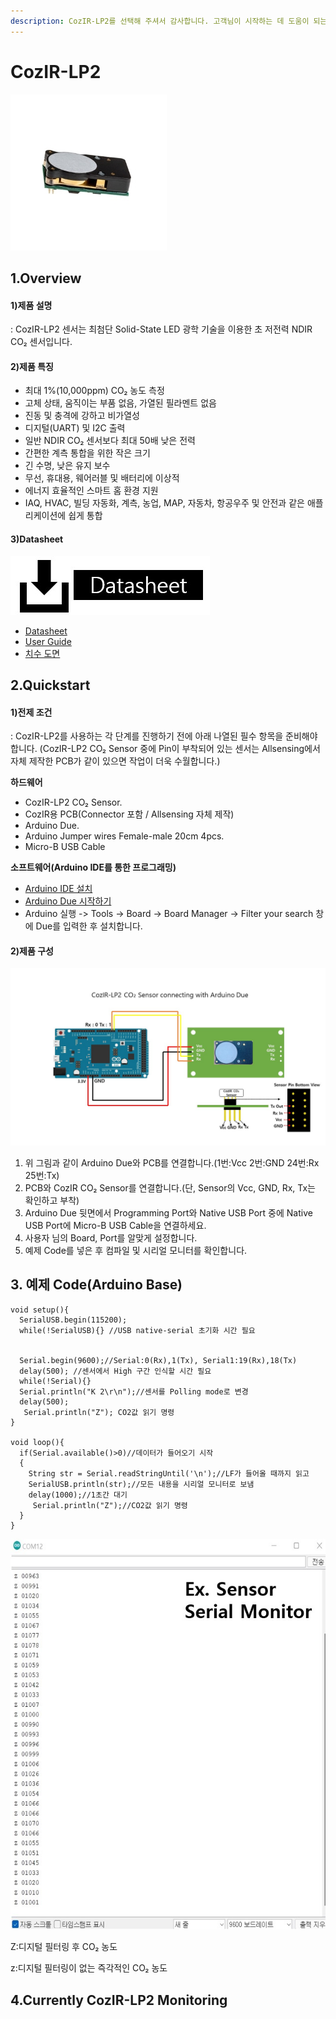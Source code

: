 ```yaml
---
description: CozIR-LP2를 선택해 주셔서 감사합니다. 고객님이 시작하는 데 도움이 되는 모든 문서를 제공하였습니다📜
---
```


# CozIR-LP2

![CozIR-LP2](../../.gitbook/assets/CozIR-LP2ex.jpg)

## 1.Overview

#### 1)제품 설명

: CozIR-LP2 센서는 최첨단 Solid-State LED 광학 기술을 이용한 초 저전력 NDIR CO₂ 센서입니다.

#### 2)제품 특징

* 최대 1%(10,000ppm) CO₂ 농도 측정
* 고체 상태, 움직이는 부품 없음, 가열된 필라멘트 없음
* 진동 및 충격에 강하고 비가열성
* 디지털(UART) 및 I2C 출력
* 일반 NDIR CO₂ 센서보다 최대 50배 낮은 전력
* 간편한 계측 통합을 위한 작은 크기
* 긴 수명, 낮은 유지 보수
* 무선, 휴대용, 웨어러블 및 배터리에 이상적
* 에너지 효율적인 스마트 홈 환경 지원
* IAQ, HVAC, 빌딩 자동화, 계측, 농업, MAP, 자동차, 항공우주 및 안전과 같은 애플리케이션에 쉽게 통합

#### 3)Datasheet

![](<../../.gitbook/assets/Datasheet download.jpg>)

* [Datasheet](https://cdn.shopify.com/s/files/1/0019/5952/files/CozIR-LP2\_Data\_Sheet\_Rev\_4.10.pdf)
* [User Guide](https://cdn.shopify.com/s/files/1/0019/5952/files/CO2Meter-GSS-COZIR-LP2-User-Guide-Rev-4.0.pdf)
* [치수 도면](https://cdn.shopify.com/s/files/1/0019/5952/files/Mechanical\_Diagram\_-\_CozIR-LP2-CO2Meter.pdf)

## 2.Quickstart

#### 1)전제 조건

: CozIR-LP2를 사용하는 각 단계를 진행하기 전에 아래 나열된 필수 항목을 준비해야 합니다. (CozIR-LP2 CO₂ Sensor 중에 Pin이 부착되어 있는 센서는 Allsensing에서 자체 제작한 PCB가 같이 있으면 작업이 더욱 수월합니다.)

**하드웨어**

* CozIR-LP2 CO₂ Sensor.
* CozIR용 PCB(Connector 포함 / Allsensing 자체 제작)
* Arduino Due.
* Arduino Jumper wires Female-male 20cm 4pcs.
* Micro-B USB Cable

**소프트웨어(Arduino IDE를 통한 프로그래밍)**

* [Arduino IDE 설치](https://www.arduino.cc/en/software)
* [Arduino Due 시작하기](https://www.arduino.cc/en/Guide/ArduinoDue)
* Arduino 실행 -> Tools -> Board -> Board Manager -> Filter your search 창에 Due를 입력한 후 설치합니다.

#### 2)제품 구성

![](<../../.gitbook/assets/CozIR LP2 Sensor with arduino.jpg>)

1. 위 그림과 같이 Arduino Due와 PCB를 연결합니다.(1번:Vcc 2번:GND 24번:Rx 25번:Tx)
2. PCB와 CozIR CO₂ Sensor를 연결합니다.(단, Sensor의 Vcc, GND, Rx, Tx는 확인하고 부착)
3. Arduino Due 뒷면에서 Programming Port와 Native USB Port 중에 Native USB Port에 Micro-B USB Cable을 연결하세요.
4. 사용자 님의 Board, Port를 알맞게 설정합니다.
5. 예제 Code를 넣은 후 컴파일 및 시리얼 모니터를 확인합니다.

## 3. 예제 Code(Arduino Base)

```arduino
void setup(){
  SerialUSB.begin(115200);
  while(!SerialUSB){} //USB native-serial 초기화 시간 필요


  Serial.begin(9600);//Serial:0(Rx),1(Tx), Serial1:19(Rx),18(Tx)
  delay(500); //센서에서 High 구간 인식할 시간 필요
  while(!Serial){}
  Serial.println("K 2\r\n");//센서를 Polling mode로 변경
  delay(500);
   Serial.println("Z"); CO2값 읽기 명령
}

void loop(){
  if(Serial.available()>0)//데이터가 들어오기 시작
  {
    String str = Serial.readStringUntil('\n');//LF가 들어올 때까지 읽고
    SerialUSB.println(str);//모든 내용을 시리얼 모니터로 보냄
    delay(1000);//1초간 대기
     Serial.println("Z");//CO2값 읽기 명령
  }
}
```

![](<../../.gitbook/assets/serial monitor ex) (1).jpg>)

Z:디지털 필터링 후 CO₂ 농도

z:디지털 필터링이 없는 즉각적인 CO₂ 농도

## 4.Currently CozIR-LP2 Monitoring
